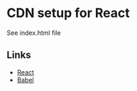 # CDN setup for React
See index.html file

## Links
- [React](https://reactjs.org/docs/cdn-links.html)
- [Babel](https://babeljs.io/setup#installation)
